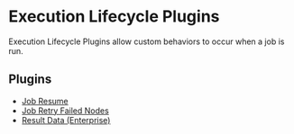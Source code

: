# Execution Lifecycle Plugins

Execution Lifecycle Plugins allow custom behaviors to occur when a job is run.

## Plugins

- [Job Resume](/manual/execution-lifecycle/job-resume.md)
- [Job Retry Failed Nodes](/manual/execution-lifecycle/job-retry-failed-nodes.md)
- [Result Data (Enterprise)](/manual/execution-lifecycle/result-data.md)
